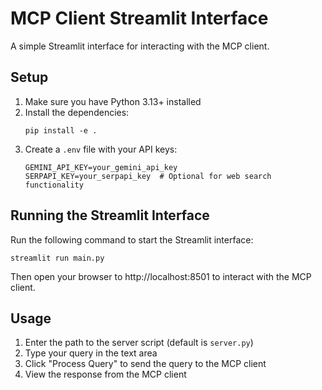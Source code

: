 # MCP Client Streamlit Interface

A simple Streamlit interface for interacting with the MCP client.

## Setup

1. Make sure you have Python 3.13+ installed
2. Install the dependencies:
   ```
   pip install -e .
   ```
3. Create a `.env` file with your API keys:
   ```
   GEMINI_API_KEY=your_gemini_api_key
   SERPAPI_KEY=your_serpapi_key  # Optional for web search functionality
   ```

## Running the Streamlit Interface

Run the following command to start the Streamlit interface:

```
streamlit run main.py
```

Then open your browser to http://localhost:8501 to interact with the MCP client.

## Usage

1. Enter the path to the server script (default is `server.py`)
2. Type your query in the text area
3. Click "Process Query" to send the query to the MCP client
4. View the response from the MCP client
